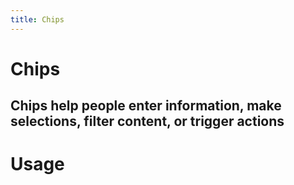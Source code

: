 ```yaml
---
title: Chips
---
```


# Chips

## Chips help people enter information, make selections, filter content, or trigger actions

# Usage

<usage name="chips"></usage>
